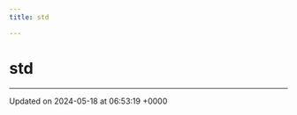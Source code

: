 ```yaml
---
title: std

---
```


# std








-------------------------------

Updated on 2024-05-18 at 06:53:19 +0000